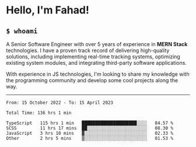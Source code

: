 <h1>Hello, I'm Fahad!</h1>

<h2><code>$ whoami</code></h2>

A Senior Software Engineer with over 5 years of experience in **MERN Stack** technologies. I have a proven track record of delivering high-quality solutions, including implementing real-time tracking systems, optimizing existing system modules, and integrating third-party software applications.

With experience in JS technologies, I'm looking to share my knowledge with the programming community and develop some cool projects along the way.

---

<!--START_SECTION:waka-->

```text
From: 15 October 2022 - To: 15 April 2023

Total Time: 136 hrs 1 min

TypeScript   115 hrs 1 min   █████████████████████░░░░   84.57 %
SCSS         11 hrs 17 mins  ██░░░░░░░░░░░░░░░░░░░░░░░   08.30 %
JavaScript   3 hrs 10 mins   ▓░░░░░░░░░░░░░░░░░░░░░░░░   02.33 %
Other        2 hrs 5 mins    ▒░░░░░░░░░░░░░░░░░░░░░░░░   01.53 %
```

<!--END_SECTION:waka-->

<!--
**heyFahad/heyFahad** is a ✨ _special_ ✨ repository because its `README.md` (this file) appears on your GitHub profile.

Here are some ideas to get you started:

- 🔭 I’m currently working on ...
- 🌱 I’m currently learning ...
- 👯 I’m looking to collaborate on ...
- 🤔 I’m looking for help with ...
- 💬 Ask me about ...
- 📫 How to reach me: ...
- 😄 Pronouns: ...
- ⚡ Fun fact: ...
-->
